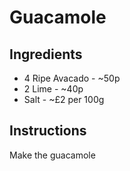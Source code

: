 # Guacamole
## Ingredients
* 4 Ripe Avacado - ~50p
* 2 Lime - ~40p
* Salt - ~£2 per 100g
## Instructions
Make the guacamole
